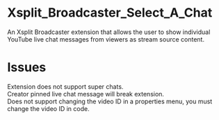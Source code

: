 # Xsplit_Broadcaster_Select_A_Chat
An Xsplit Broadcaster extension that allows the user to show individual YouTube live chat messages from viewers as stream source content.

# Issues
Extension does not support super chats.  
Creator pinned live chat message will break extension.  
Does not support changing the video ID in a properties menu, you must change the video ID in code.  
